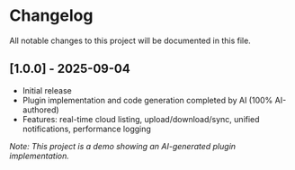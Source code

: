 # Changelog

All notable changes to this project will be documented in this file.

## [1.0.0] - 2025-09-04
- Initial release
- Plugin implementation and code generation completed by AI (100% AI-authored)
- Features: real-time cloud listing, upload/download/sync, unified notifications, performance logging

*Note: This project is a demo showing an AI-generated plugin implementation.*
